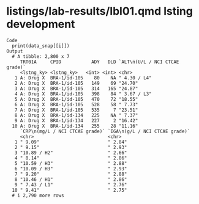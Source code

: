 # listings/lab-results/lbl01.qmd lsting development

    Code
      print(data_snap[[i]])
    Output
      # A tibble: 2,800 x 7
         TRT01A     CPID           ADY   DLD `ALT\n(U/L / NCI CTCAE grade)`
         <lstng_ky> <lstng_ky>   <int> <int> <chr>                         
       1 A: Drug X  BRA-1/id-105    80    NA " 4.30 / L4"                  
       2 A: Drug X  BRA-1/id-105   149    69 "24.70"                       
       3 A: Drug X  BRA-1/id-105   314   165 "24.87"                       
       4 A: Drug X  BRA-1/id-105   398    84 " 3.67 / L3"                  
       5 A: Drug X  BRA-1/id-105   470    72 "18.55"                       
       6 A: Drug X  BRA-1/id-105   528    58 " 7.73"                       
       7 A: Drug X  BRA-1/id-105   535     7 "23.51"                       
       8 A: Drug X  BRA-1/id-134   225    NA " 7.37"                       
       9 A: Drug X  BRA-1/id-134   227     2 "16.42"                       
      10 A: Drug X  BRA-1/id-134   255    28 "11.16"                       
         `CRP\n(mg/L / NCI CTCAE grade)` `IGA\n(g/L / NCI CTCAE grade)`
         <chr>                           <chr>                         
       1 " 9.09"                         " 2.84"                       
       2 " 9.15"                         " 2.93"                       
       3 "10.89 / H2"                    " 2.66"                       
       4 " 8.14"                         " 2.86"                       
       5 "10.59 / H3"                    " 2.88"                       
       6 "10.09 / H3"                    " 2.93"                       
       7 " 9.20"                         " 2.88"                       
       8 "10.46 / H1"                    " 2.86"                       
       9 " 7.43 / L1"                    " 2.76"                       
      10 " 9.41"                         " 2.75"                       
      # i 2,790 more rows


